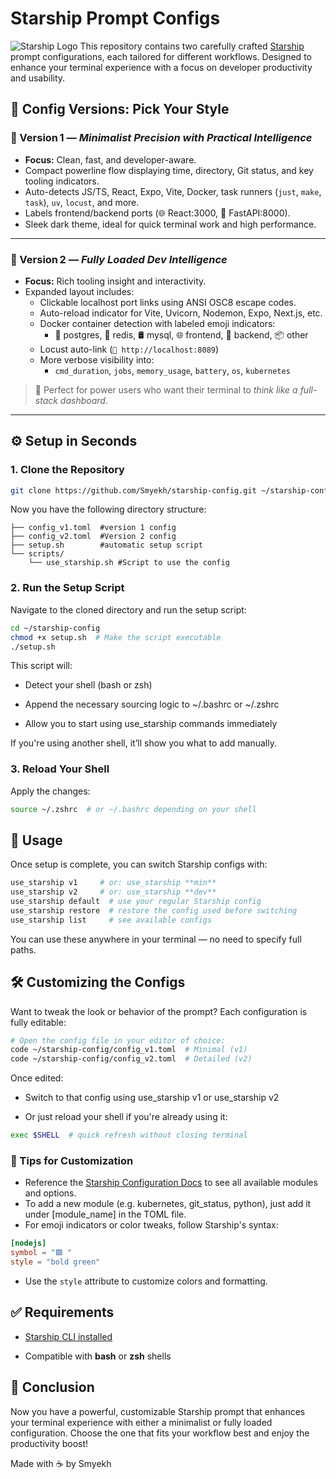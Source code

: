 # Starship Prompt Configs

![Starship Logo](https://starship.rs/assets/images/starship-logo.png)
This repository contains two carefully crafted [Starship](https://starship.rs) prompt configurations, each tailored for different workflows. Designed to enhance your terminal experience with a focus on developer productivity and usability.

## 🔀 Config Versions: Pick Your Style

### 🥇 Version 1 — *Minimalist Precision with Practical Intelligence*

- **Focus:** Clean, fast, and developer-aware.
- Compact powerline flow displaying time, directory, Git status, and key tooling indicators.
- Auto-detects JS/TS, React, Expo, Vite, Docker, task runners (`just`, `make`, `task`), `uv`, `locust`, and more.
- Labels frontend/backend ports (🌐 React:3000, 🚀 FastAPI:8000).
- Sleek dark theme, ideal for quick terminal work and high performance.

---

### 🥈 Version 2 — *Fully Loaded Dev Intelligence*

- **Focus:** Rich tooling insight and interactivity.
- Expanded layout includes:
  - Clickable localhost port links using ANSI OSC8 escape codes.
  - Auto-reload indicator for Vite, Uvicorn, Nodemon, Expo, Next.js, etc.
  - Docker container detection with labeled emoji indicators:
    - 🐘 postgres, 🧠 redis, 🛢️ mysql, 🌐 frontend, 🚀 backend, 📦 other
  - Locust auto-link (`🐜 http://localhost:8089`)
  - More verbose visibility into:
    - `cmd_duration`, `jobs`, `memory_usage`, `battery`, `os`, `kubernetes`

> 🎯 Perfect for power users who want their terminal to *think like a full-stack dashboard*.

---

## ⚙️ Setup in Seconds

### 1. Clone the Repository

```bash
git clone https://github.com/Smyekh/starship-config.git ~/starship-config 
```

Now you have the following directory structure:

```~/starship-config
├── config_v1.toml  #version 1 config
├── config_v2.toml  #Version 2 config
├── setup.sh        #automatic setup script
└── scripts/ 
    └── use_starship.sh #Script to use the config

```

### 2. Run the Setup Script

Navigate to the cloned directory and run the setup script:

```bash
cd ~/starship-config
chmod +x setup.sh  # Make the script executable
./setup.sh
```

This script will:

- Detect your shell (bash or zsh)

- Append the necessary sourcing logic to ~/.bashrc or ~/.zshrc

- Allow you to start using use_starship commands immediately

If you're using another shell, it’ll show you what to add manually.

### 3. Reload Your Shell

Apply the changes:

```bash
source ~/.zshrc  # or ~/.bashrc depending on your shell
```

## 🚀 Usage

Once setup is complete, you can switch Starship configs with:

```bash
use_starship v1     # or: use_starship **min**
use_starship v2     # or: use_starship **dev**
use_starship default  # use your regular Starship config
use_starship restore  # restore the config used before switching
use_starship list     # see available configs
```

You can use these anywhere in your terminal — no need to specify full paths.

## 🛠️ Customizing the Configs

Want to tweak the look or behavior of the prompt?
Each configuration is fully editable:
```bash
# Open the config file in your editor of choice:
code ~/starship-config/config_v1.toml  # Minimal (v1)
code ~/starship-config/config_v2.toml  # Detailed (v2)
```

Once edited:

- Switch to that config using use_starship v1 or use_starship v2

- Or just reload your shell if you're already using it:

```bash
exec $SHELL  # quick refresh without closing terminal
```

### 🔧 Tips for Customization

- Reference the [Starship Configuration Docs](https://starship.rs/config/) to see all available modules and options.
- To add a new module (e.g. kubernetes, git_status, python), just add it under [module_name] in the TOML file.
- For emoji indicators or color tweaks, follow Starship's syntax:

```toml
[nodejs]
symbol = "🟩 "
style = "bold green"
```

- Use the `style` attribute to customize colors and formatting.

## ✅ Requirements

- [Starship CLI installed](https://starship.rs/guide/#%F0%9F%9A%80-installation)

- Compatible with **bash** or **zsh** shells

## 🎉 Conclusion

Now you have a powerful, customizable Starship prompt that enhances your terminal experience with either a minimalist or fully loaded configuration. Choose the one that fits your workflow best and enjoy the productivity boost!

Made with ☕ by Smyekh
